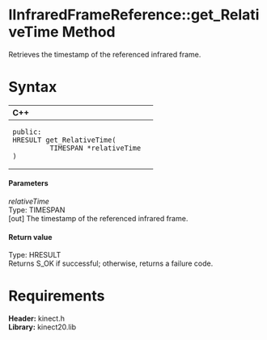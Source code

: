 IInfraredFrameReference::get\_RelativeTime Method  
=================================================  

Retrieves the timestamp of the referenced infrared frame. <span id="syntaxSection"></span>

Syntax  
======  

<table>
<colgroup>
<col width="100%" />
</colgroup>
<thead>
<tr class="header">
<th align="left">C++</th>
</tr>
</thead>
<tbody>
<tr class="odd">
<td align="left"><pre><code>public:  
HRESULT get_RelativeTime(  
         TIMESPAN *relativeTime  
)</code></pre></td>
</tr>
</tbody>
</table>

<span id="ID4EG"></span>
#### Parameters  

*relativeTime*    
Type: TIMESPAN  
[out] The timestamp of the referenced infrared frame.  

<span id="ID4EP"></span>
#### Return value  

Type: HRESULT  
Returns S\_OK if successful; otherwise, returns a failure code.  

<span id="requirements"></span>

Requirements  
============  

**Header:** kinect.h  
**Library:** kinect20.lib  



<!--Please do not edit the data in the comment block below.-->
<!--
TOCTitle : get_RelativeTime Method
RLTitle : IInfraredFrameReference::get_RelativeTime Method
KeywordK : get_RelativeTime method
KeywordK : IInfraredFrameReference::get_RelativeTime method
KeywordF : IInfraredFrameReference::get_RelativeTime
KeywordF : get_RelativeTime
KeywordF : Microsoft.Kinect.kinect.IInfraredFrameReference.get_RelativeTime(TIMESPAN@)
KeywordA : M:Microsoft.Kinect.kinect.IInfraredFrameReference.get_RelativeTime(TIMESPAN@)
AssetID : M:Microsoft.Kinect.kinect.IInfraredFrameReference.get_RelativeTime(TIMESPAN@)
Locale : en-us
CommunityContent : 1
APIType : Managed
APILocation : 
APIName : Microsoft.Kinect.kinect.IInfraredFrameReference::get_RelativeTime
TargetOS : Windows
TopicType : kbSyntax
DevLang : C++
DocSet : K4Wv2
ProjType : K4Wv2Proj
Technology : Kinect for Windows
Product : Kinect for Windows SDK v2
productversion : 20
-->
